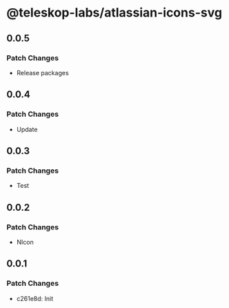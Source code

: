# @teleskop-labs/atlassian-icons-svg

## 0.0.5

### Patch Changes

- Release packages

## 0.0.4

### Patch Changes

- Update

## 0.0.3

### Patch Changes

- Test

## 0.0.2

### Patch Changes

- NIcon

## 0.0.1

### Patch Changes

- c261e8d: Init
